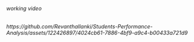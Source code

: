 <h6>working video<h6>
https://github.com/Revanthallanki/Students-Performance-Analysis/assets/122426897/4024cb61-7886-4bf9-a9c4-b00433a721d9

